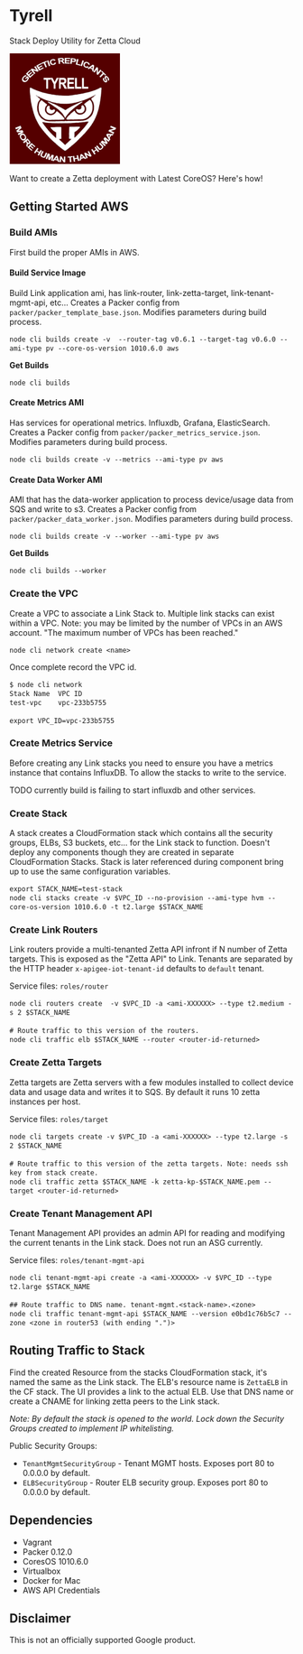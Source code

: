 # Tyrell

Stack Deploy Utility for Zetta Cloud

![tyrell-logo](assets/tyrell.png)

Want to create a Zetta deployment with Latest CoreOS? Here's how!

## Getting Started AWS

### Build AMIs

First build the proper AMIs in AWS.

#### Build Service Image

Build Link application ami, has link-router, link-zetta-target, link-tenant-mgmt-api, etc...
Creates a Packer config from `packer/packer_template_base.json`. Modifies parameters during build process.

```
node cli builds create -v  --router-tag v0.6.1 --target-tag v0.6.0 --ami-type pv --core-os-version 1010.6.0 aws
```

**Get Builds**

```
node cli builds
```

#### Create Metrics AMI

Has services for operational metrics. Influxdb, Grafana, ElasticSearch. Creates a Packer config from `packer/packer_metrics_service.json`. Modifies parameters during build process.

```
node cli builds create -v --metrics --ami-type pv aws
```

#### Create Data Worker AMI

AMI that has the data-worker application to process device/usage data from SQS and write to s3.
Creates a Packer config from `packer/packer_data_worker.json`. Modifies parameters during build process.

```
node cli builds create -v --worker --ami-type pv aws
```

**Get Builds**

```
node cli builds --worker
```

### Create the VPC

Create a VPC to associate a Link Stack to. Multiple link stacks can exist within a VPC.
Note: you may be limited by the number of VPCs in an AWS account. "The maximum number of VPCs has been reached."

```
node cli network create <name>
```

Once complete record the VPC id.

```
$ node cli network
Stack Name	VPC ID
test-vpc	vpc-233b5755

export VPC_ID=vpc-233b5755
```

### Create Metrics Service

Before creating any Link stacks you need to ensure you have a metrics instance that contains InfluxDB. To 
allow the stacks to write to the service.

TODO currently build is failing to start influxdb and other services.

### Create Stack

A stack creates a CloudFormation stack which contains all the security groups, ELBs, S3 buckets, etc... for the Link stack to function. 
Doesn't deploy any components though they are created in separate CloudFormation Stacks. Stack is later referenced during component bring up
to use the same configuration variables.

```
export STACK_NAME=test-stack
node cli stacks create -v $VPC_ID --no-provision --ami-type hvm --core-os-version 1010.6.0 -t t2.large $STACK_NAME
```

### Create Link Routers

Link routers provide a multi-tenanted Zetta API infront if N number of Zetta targets. This is exposed as the "Zetta API" to Link. Tenants are separated by
the HTTP header `x-apigee-iot-tenant-id` defaults to `default` tenant.

Service files: `roles/router`

```
node cli routers create  -v $VPC_ID -a <ami-XXXXXX> --type t2.medium -s 2 $STACK_NAME

# Route traffic to this version of the routers.
node cli traffic elb $STACK_NAME --router <router-id-returned>
```

### Create Zetta Targets

Zetta targets are Zetta servers with a few modules installed to collect device data
and usage data and writes it to SQS. By default it runs 10 zetta instances per host.

Service files: `roles/target`

```
node cli targets create -v $VPC_ID -a <ami-XXXXXX> --type t2.large -s 2 $STACK_NAME

# Route traffic to this version of the zetta targets. Note: needs ssh key from stack create. 
node cli traffic zetta $STACK_NAME -k zetta-kp-$STACK_NAME.pem --target <router-id-returned>
```

### Create Tenant Management API

Tenant Management API provides an admin API for reading and modifying the current
tenants in the Link stack. Does not run an ASG currently.

Service files: `roles/tenant-mgmt-api`

```
node cli tenant-mgmt-api create -a <ami-XXXXXX> -v $VPC_ID --type t2.large $STACK_NAME

## Route traffic to DNS name. tenant-mgmt.<stack-name>.<zone>
node cli traffic tenant-mgmt-api $STACK_NAME --version e0bd1c76b5c7 --zone <zone in router53 (with ending ".")>
```

## Routing Traffic to Stack

Find the created Resource from the stacks CloudFormation stack, it's named the same as the Link stack. The ELB's 
resource name is `ZettaELB` in the CF stack. The UI provides a link to the actual ELB. Use that DNS name or create
a CNAME for linking zetta peers to the Link stack.

*Note: By default the stack is opened to the world. Lock down the Security Groups created to implement IP whitelisting.*

Public Security Groups:
 - `TenantMgmtSecurityGroup` - Tenant MGMT hosts. Exposes port 80 to 0.0.0.0 by default.
 - `ELBSecurityGroup` - Router ELB security group. Exposes port 80 to 0.0.0.0 by default.

## Dependencies

- Vagrant
- Packer  0.12.0
- CoresOS 1010.6.0
- Virtualbox
- Docker for Mac
- AWS API Credentials

## Disclaimer

This is not an officially supported Google product.
